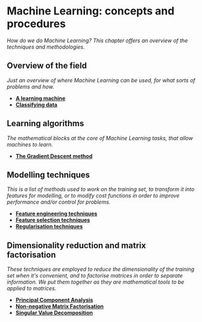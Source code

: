 # Machine Learning: concepts and procedures

*How do we do Machine Learning? This chapter offers an overview of the techniques and methodologies.*


## Overview of the field

*Just an overview of where Machine Learning can be used, for what sorts of problems and how.* 

* [**A learning machine**](http://nbviewer.jupyter.org/github/martinapugliese/tales-science-data/blob/master/ml-procedures/learning-machine.ipynb)
* [**Classifying data**](http://nbviewer.jupyter.org/github/martinapugliese/tales-science-data/blob/master/ml-procedures/classifying-data.ipynb)


## Learning algorithms

*The mathematical blocks at the core of Machine Learning tasks, that allow machines to learn.*

* [**The Gradient Descent method**](http://nbviewer.jupyter.org/github/martinapugliese/tales-science-data/blob/master/ml-procedures/learning-algorithms/gradient-descent.ipynb)


## Modelling techniques

*This is a list of methods used to work on the training set, to transform it into features for modelling, or to modify cost functions in order to improve performance and/or control for problems.*

* [**Feature engineering techniques**](http://nbviewer.jupyter.org/github/martinapugliese/tales-science-data/blob/master/ml-procedures/modelling/feat-eng-techniques.ipynb)
* [**Feature selection techniques**](http://nbviewer.jupyter.org/github/martinapugliese/tales-science-data/blob/master/ml-procedures/modelling/feat-selection-techniques.ipynb)
* [**Regularisation techniques**](http://nbviewer.jupyter.org/github/martinapugliese/tales-science-data/blob/master/ml-procedures/modelling/regularisation-techniques.ipynb)


## Dimensionality reduction and matrix factorisation

*These techniques are employed to reduce the dimensionality of the training set when it's convenient, and to factorise matrices in order to separate information. We put them together as they are mathematical tools to be applied to matrices.*

* [**Principal Component Analysis**](http://nbviewer.jupyter.org/github/martinapugliese/tales-science-data/blob/master/ml-procedures/dim-reduction-factorisation/pca.ipynb)
* [**Non-negative Matrix Factorisation**](http://nbviewer.jupyter.org/github/martinapugliese/tales-science-data/blob/master/ml-procedures/dim-reduction-factorisation/nmf.ipynb)
* [**Singular Value Decomposition**](http://nbviewer.jupyter.org/github/martinapugliese/tales-science-data/blob/master/ml-procedures/dim-reduction-factorisation/pca.ipynb)


